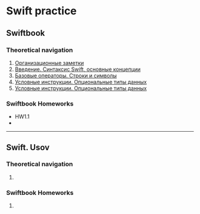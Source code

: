 
# Swift practice
<span style="color:pink"> </span>

## Swiftbook

### Theoretical navigation

1. [Организационные заметки](Notes/Swiftbook/org_notes.md)
2. [Введение. Синтаксис Swift, основные концепции](Notes/Swiftbook/1.md)
3. [Базовые операторы. Строки и символы]()
4. [Условные инструкции. Опциональные типы данных]()
5. [Условные инструкции. Опциональные типы данных]()

### Swiftbook Homeworks

- HW1.1
- 

---
## Swift. Usov

### Theoretical navigation

1. 

### Swiftbook Homeworks

1. 